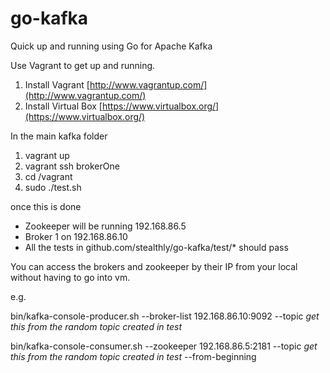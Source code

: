 go-kafka
========

Quick up and running using Go for Apache Kafka

Use Vagrant to get up and running.

1) Install Vagrant [http://www.vagrantup.com/](http://www.vagrantup.com/)  
2) Install Virtual Box [https://www.virtualbox.org/](https://www.virtualbox.org/)  

In the main kafka folder  

1) vagrant up   
2) vagrant ssh brokerOne   
3) cd /vagrant   
4) sudo ./test.sh

once this is done 
* Zookeeper will be running 192.168.86.5
* Broker 1 on 192.168.86.10
* All the tests in github.com/stealthly/go-kafka/test/* should pass  

You can access the brokers and zookeeper by their IP from your local without having to go into vm.

e.g.

bin/kafka-console-producer.sh --broker-list 192.168.86.10:9092 --topic *get this from the random topic created in test*

bin/kafka-console-consumer.sh --zookeeper 192.168.86.5:2181 --topic *get this from the random topic created in test* --from-beginning
